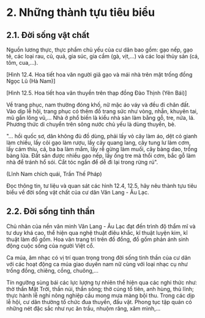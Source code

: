 # 2. Những thành tựu tiêu biểu

## 2.1. Đời sống vật chất

Nguồn lương thực, thực phẩm chủ yếu của cư dân bao gồm: gạo nếp, gạo tẻ, các loại rau, củ, quả, gia súc, gia cầm (gà, vịt,...) và các loại thủy sản (cá, tôm, cua,...).

[Hình 12.4. Hoa tiết hoa văn người giã gạo và mái nhà trên mặt trống đồng Ngọc Lũ (Hà Nam)]

[Hình 12.5. Hoa tiết hoa văn thuyền trên thạp đồng Đào Thịnh (Yên Bái)]

Về trang phục, nam thường đóng khố, nữ mặc áo váy và đều đi chân đất. Vào dịp lễ hội, trang phục có thêm đồ trang sức như vòng, nhẫn, khuyên tai, mũ gắn lông vũ,... Nhà ở phổ biến là kiểu nhà sàn làm bằng gỗ, tre, nứa, lá. Phương thức di chuyển trên sông nước chủ yếu là dùng thuyền, bè.

"... hồi quốc sơ, dân không đủ đồ dùng, phải lấy vỏ cây làm áo, dệt cỏ gianh làm chiếu, lấy cỏi gạo làm rượu, lấy cây quang lang, cây tung lư làm cơm, lấy cám thiu, cá, ba ba làm mắm, lấy rễ gừng làm muối, cây bàng dao, trồng bàng lửa. Đất sản được nhiều gạo nếp, lấy ống tre mà thổi cơm, bắc gỗ làm nhà để tránh hổ sói. Cắt tóc ngắn để dễ đi lại trong rừng rú".

(Lĩnh Nam chích quái, Trần Thế Pháp)

Đọc thông tin, tư liệu và quan sát các hình 12.4, 12.5, hãy nêu thành tựu tiêu biểu về đời sống vật chất của cư dân Văn Lang - Âu Lạc.

## 2.2. Đời sống tinh thần

Chủ nhân của nền văn minh Văn Lang - Âu Lạc đạt đến trình độ thẩm mĩ và tư duy khá cao, thể hiện qua nghệ thuật điêu khắc, kĩ thuật luyện kim, kĩ thuật làm đồ gốm. Hoa văn trang trí trên đồ đồng, đồ gốm phản ánh sinh động cuộc sống của người Việt cổ.

Ca múa, âm nhạc có vị trí quan trọng trong đời sống tinh thần của cư dân với các hoạt động ca múa giao duyên nam nữ cùng với loại nhạc cụ như trống đồng, chiêng, cồng, chuông,...

Tín ngưỡng sùng bái các lực lượng tự nhiên thể hiện qua các nghi thức như: thờ thần Mặt Trời, thần núi, thần sông; thờ cúng tổ tiên, anh hùng, thủ lĩnh; thực hành lễ nghi nông nghiệp cầu mong mưa màng bội thu. Trong các dịp lễ hội, cư dân thường tổ chức đua thuyền, đấu vật. Phong tục tập quán có những nét đặc sắc như rục ăn trầu, nhuộm răng, xăm mình,...